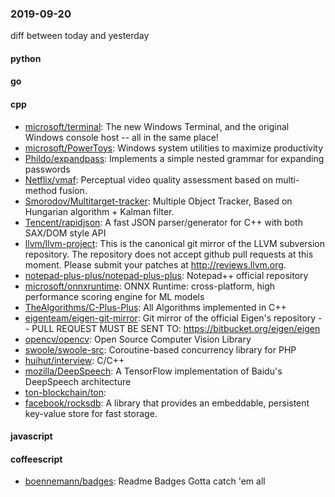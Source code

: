 ### 2019-09-20
diff between today and yesterday

#### python

#### go

#### cpp
* [microsoft/terminal](https://github.com/microsoft/terminal): The new Windows Terminal, and the original Windows console host -- all in the same place!
* [microsoft/PowerToys](https://github.com/microsoft/PowerToys): Windows system utilities to maximize productivity
* [Phildo/expandpass](https://github.com/Phildo/expandpass): Implements a simple nested grammar for expanding passwords
* [Netflix/vmaf](https://github.com/Netflix/vmaf): Perceptual video quality assessment based on multi-method fusion.
* [Smorodov/Multitarget-tracker](https://github.com/Smorodov/Multitarget-tracker): Multiple Object Tracker, Based on Hungarian algorithm + Kalman filter.
* [Tencent/rapidjson](https://github.com/Tencent/rapidjson): A fast JSON parser/generator for C++ with both SAX/DOM style API
* [llvm/llvm-project](https://github.com/llvm/llvm-project): This is the canonical git mirror of the LLVM subversion repository. The repository does not accept github pull requests at this moment. Please submit your patches at http://reviews.llvm.org.
* [notepad-plus-plus/notepad-plus-plus](https://github.com/notepad-plus-plus/notepad-plus-plus): Notepad++ official repository
* [microsoft/onnxruntime](https://github.com/microsoft/onnxruntime): ONNX Runtime: cross-platform, high performance scoring engine for ML models
* [TheAlgorithms/C-Plus-Plus](https://github.com/TheAlgorithms/C-Plus-Plus): All Algorithms implemented in C++
* [eigenteam/eigen-git-mirror](https://github.com/eigenteam/eigen-git-mirror): Git mirror of the official Eigen's repository -- PULL REQUEST MUST BE SENT TO: https://bitbucket.org/eigen/eigen
* [opencv/opencv](https://github.com/opencv/opencv): Open Source Computer Vision Library
* [swoole/swoole-src](https://github.com/swoole/swoole-src):  Coroutine-based concurrency library for PHP
* [huihut/interview](https://github.com/huihut/interview):  C/C++ 
* [mozilla/DeepSpeech](https://github.com/mozilla/DeepSpeech): A TensorFlow implementation of Baidu's DeepSpeech architecture
* [ton-blockchain/ton](https://github.com/ton-blockchain/ton): 
* [facebook/rocksdb](https://github.com/facebook/rocksdb): A library that provides an embeddable, persistent key-value store for fast storage.

#### javascript

#### coffeescript
* [boennemann/badges](https://github.com/boennemann/badges):  Readme Badges  Gotta catch 'em all
